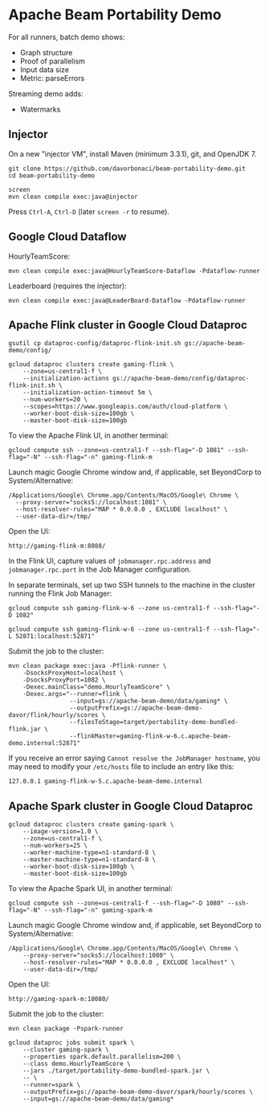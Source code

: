 # Apache Beam Portability Demo

For all runners, batch demo shows:
* Graph structure 
* Proof of parallelism
* Input data size
* Metric: parseErrors

Streaming demo adds:
* Watermarks

## Injector

On a new "injector VM", install Maven (minimum 3.3.1), git, and OpenJDK 7.

    git clone https://github.com/davorbonaci/beam-portability-demo.git
    cd beam-portability-demo

    screen
    mvn clean compile exec:java@injector

Press `Ctrl-A`, `Ctrl-D` (later `screen -r` to resume).

## Google Cloud Dataflow

HourlyTeamScore:

    mvn clean compile exec:java@HourlyTeamScore-Dataflow -Pdataflow-runner

Leaderboard (requires the injector):

    mvn clean compile exec:java@LeaderBoard-Dataflow -Pdataflow-runner

## Apache Flink cluster in Google Cloud Dataproc

    gsutil cp dataproc-config/dataproc-flink-init.sh gs://apache-beam-demo/config/

    gcloud dataproc clusters create gaming-flink \
        --zone=us-central1-f \
        --initialization-actions gs://apache-beam-demo/config/dataproc-flink-init.sh \
        --initialization-action-timeout 5m \
        --num-workers=20 \
        --scopes=https://www.googleapis.com/auth/cloud-platform \
        --worker-boot-disk-size=100gb \
        --master-boot-disk-size=100gb

To view the Apache Flink UI, in another terminal:

    gcloud compute ssh --zone=us-central1-f --ssh-flag="-D 1081" --ssh-flag="-N" --ssh-flag="-n" gaming-flink-m

Launch magic Google Chrome window and, if applicable, set BeyondCorp to
System/Alternative:

    /Applications/Google\ Chrome.app/Contents/MacOS/Google\ Chrome \
      --proxy-server="socks5://localhost:1081" \
      --host-resolver-rules="MAP * 0.0.0.0 , EXCLUDE localhost" \
      --user-data-dir=/tmp/

Open the UI:

    http://gaming-flink-m:8088/

In the Flink UI, capture values of `jobmanager.rpc.address` and
`jobmanager.rpc.port` in the Job Manager configuration.

In separate terminals, set up two SSH tunnels to the machine in the cluster
running the Flink Job Manager:

    gcloud compute ssh gaming-flink-w-6 --zone us-central1-f --ssh-flag="-D 1082"

    gcloud compute ssh gaming-flink-w-6 --zone us-central1-f --ssh-flag="-L 52871:localhost:52871"

Submit the job to the cluster:

    mvn clean package exec:java -Pflink-runner \
        -DsocksProxyHost=localhost \
        -DsocksProxyPort=1082 \
        -Dexec.mainClass="demo.HourlyTeamScore" \
        -Dexec.args="--runner=flink \
                     --input=gs://apache-beam-demo/data/gaming* \
                     --outputPrefix=gs://apache-beam-demo-davor/flink/hourly/scores \
                     --filesToStage=target/portability-demo-bundled-flink.jar \
                     --flinkMaster=gaming-flink-w-6.c.apache-beam-demo.internal:52871"

If you receive an error saying `Cannot resolve the JobManager hostname`, you
may need to modify your `/etc/hosts` file to include an entry like this:

    127.0.0.1 gaming-flink-w-5.c.apache-beam-demo.internal

## Apache Spark cluster in Google Cloud Dataproc

    gcloud dataproc clusters create gaming-spark \
        --image-version=1.0 \
        --zone=us-central1-f \
        --num-workers=25 \
        --worker-machine-type=n1-standard-8 \
        --master-machine-type=n1-standard-8 \
        --worker-boot-disk-size=100gb \
        --master-boot-disk-size=100gb

To view the Apache Spark UI, in another terminal:

    gcloud compute ssh --zone=us-central1-f --ssh-flag="-D 1080" --ssh-flag="-N" --ssh-flag="-n" gaming-spark-m

Launch magic Google Chrome window and, if applicable, set BeyondCorp to
System/Alternative:

    /Applications/Google\ Chrome.app/Contents/MacOS/Google\ Chrome \
        --proxy-server="socks5://localhost:1080" \
        --host-resolver-rules="MAP * 0.0.0.0 , EXCLUDE localhost" \
        --user-data-dir=/tmp/

Open the UI:

    http://gaming-spark-m:18080/

Submit the job to the cluster:

    mvn clean package -Pspark-runner

    gcloud dataproc jobs submit spark \
        --cluster gaming-spark \
        --properties spark.default.parallelism=200 \
        --class demo.HourlyTeamScore \
        --jars ./target/portability-demo-bundled-spark.jar \
        -- \
        --runner=spark \
        --outputPrefix=gs://apache-beam-demo-davor/spark/hourly/scores \
        --input=gs://apache-beam-demo/data/gaming*
